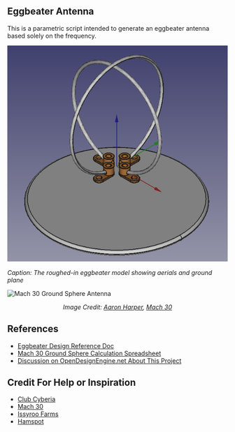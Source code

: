 ## Eggbeater Antenna

This is a parametric script intended to generate an eggbeater antenna based solely on the frequency.

![Eggbeater Antenna Model](images/roughted_in_aerials_and_ground_plane.png)
<p>
<em>Caption: The roughed-in eggbeater model showing aerials and ground plane</em>
</p>

![Mach 30 Ground Sphere Antenna](http://opendesignengine.net/dmsf_files/492?download=)

<p align="center">
<em>Image Credit: <a href="http://issyroo.org/">Aaron Harper</a>, <a href="http://mach30.org/">Mach 30</a></em>
</p>

## References
* [Eggbeater Design Reference Doc](http://on6wg.pagesperso-orange.fr/Doc/Antenne%20Eggbeater-Engl-Part1-Full.pdf)
* [Mach 30 Ground Sphere Calculation Spreadsheet](https://opendesignengine.net/dmsf_files/271)
* [Discussion on OpenDesignEngine.net About This Project](https://opendesignengine.net/boards/39/topics/789)

## Credit For Help or Inspiration
* [Club Cyberia](http://www.clubcyberia.org/)
* [Mach 30](http://mach30.org/)
* [Issyroo Farms](http://issyroo.org/)
* [Hamspot](http://hamspot.com/)
